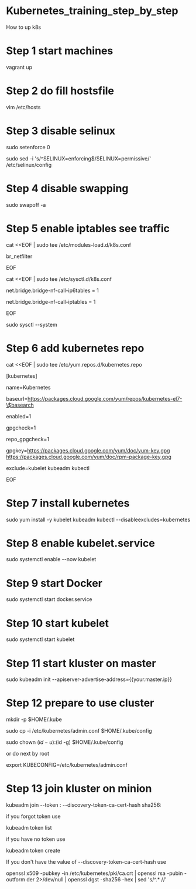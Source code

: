 # Kubernetes_training_step_by_step
How to up k8s 
# Step 1 start machines
vagrant up
# Step 2 do fill hostsfile
vim /etc/hosts
# Step 3 disable selinux
sudo setenforce 0 

sudo sed -i 's/^SELINUX=enforcing$/SELINUX=permissive/' /etc/selinux/config
# Step 4 disable swapping
sudo swapoff -a
# Step 5 enable iptables see traffic
cat <<EOF | sudo tee /etc/modules-load.d/k8s.conf

br_netfilter

EOF

cat <<EOF | sudo tee /etc/sysctl.d/k8s.conf

net.bridge.bridge-nf-call-ip6tables = 1

net.bridge.bridge-nf-call-iptables = 1

EOF

sudo sysctl --system
# Step 6 add kubernetes repo
cat <<EOF | sudo tee /etc/yum.repos.d/kubernetes.repo

[kubernetes]

name=Kubernetes

baseurl=https://packages.cloud.google.com/yum/repos/kubernetes-el7-\$basearch

enabled=1

gpgcheck=1

repo_gpgcheck=1

gpgkey=https://packages.cloud.google.com/yum/doc/yum-key.gpg https://packages.cloud.google.com/yum/doc/rpm-package-key.gpg

exclude=kubelet kubeadm kubectl

EOF
# Step 7 install kubernetes
sudo yum install -y kubelet kubeadm kubectl --disableexcludes=kubernetes
# Step 8 enable kubelet.service
sudo systemctl enable --now kubelet
# Step 9 start Docker
sudo systemctl start docker.service
# Step 10 start kubelet
sudo systemctl start kubelet
# Step 11 start kluster on master
sudo kubeadm init --apiserver-advertise-address={{your.master.ip}}
# Step 12 prepare to use cluster
mkdir -p $HOME/.kube

sudo cp -i /etc/kubernetes/admin.conf $HOME/.kube/config

sudo chown $(id -u):$(id -g) $HOME/.kube/config

or do next by root

export KUBECONFIG=/etc/kubernetes/admin.conf
# Step 13 join kluster on minion
kubeadm join --token <token> <control-plane-host>:<control-plane-port> --discovery-token-ca-cert-hash sha256:<hash>

if you forgot token use

kubeadm token list

if you have no token use

kubeadm token create

If you don't have the value of --discovery-token-ca-cert-hash use

openssl x509 -pubkey -in /etc/kubernetes/pki/ca.crt | openssl rsa -pubin -outform der 2>/dev/null | openssl dgst -sha256 -hex | sed 's/^.* //'
